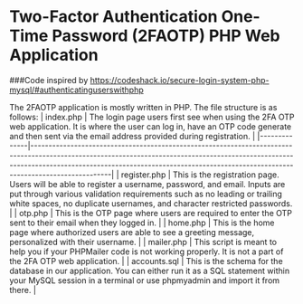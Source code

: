 # Two-Factor Authentication One-Time Password (2FAOTP) PHP Web Application
###Code inspired by https://codeshack.io/secure-login-system-php-mysql/#authenticatinguserswithphp

The 2FAOTP application is mostly written in PHP. The file structure is as follows:
| index.php    | The login page users first see when using the 2FA OTP web application. It is where the user can log in, have an OTP code generate and then sent via the email address provided during registration.                                                            |
|--------------|----------------------------------------------------------------------------------------------------------------------------------------------------------------------------------------------------------------------------------------------------------------|
| register.php | This is the registration page. Users will be able to register a username, password, and email. Inputs are put through various validation requirements such as no leading or trailing white spaces, no duplicate usernames, and character restricted passwords. |
| otp.php      | This is the OTP page where users are required to enter the OTP sent to their email when they logged in.                                                                                                                                                        |
| home.php     | This is the home page where authorized users are able to see a greeting message, personalized with their username.                                                                                                                                             |
| mailer.php   | This script is meant to help you if your PHPMailer code is not working properly. It is not a part of the 2FA OTP web application.                                                                                                                              |
| accounts.sql | This is the schema for the database in our application. You can either run it as a SQL statement within your MySQL session in a terminal or use phpmyadmin and import it from there.
|

